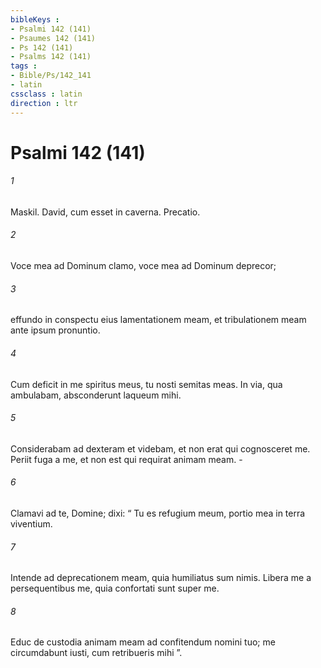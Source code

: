 ```yaml
---
bibleKeys : 
- Psalmi 142 (141)
- Psaumes 142 (141)
- Ps 142 (141)
- Psalms 142 (141)
tags : 
- Bible/Ps/142_141
- latin
cssclass : latin
direction : ltr
---
```


# Psalmi 142 (141)

###### 1
Maskil. David, cum esset in caverna. Precatio.
###### 2
Voce mea ad Dominum clamo, voce mea ad Dominum deprecor;
###### 3
effundo in conspectu eius lamentationem meam, et tribulationem meam ante ipsum pronuntio.
###### 4
Cum deficit in me spiritus meus, tu nosti semitas meas. In via, qua ambulabam, absconderunt laqueum mihi.
###### 5
Considerabam ad dexteram et videbam, et non erat qui cognosceret me. Periit fuga a me, et non est qui requirat animam meam. -
###### 6
Clamavi ad te, Domine; dixi: “ Tu es refugium meum, portio mea in terra viventium.
###### 7
Intende ad deprecationem meam, quia humiliatus sum nimis. Libera me a persequentibus me, quia confortati sunt super me.
###### 8
Educ de custodia animam meam ad confitendum nomini tuo; me circumdabunt iusti, cum retribueris mihi ”.
